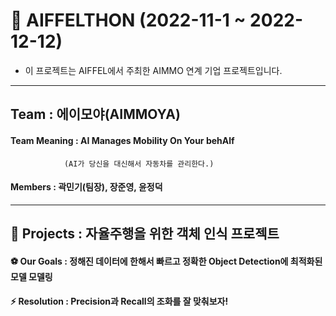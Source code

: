 # 🌟 AIFFELTHON (2022-11-1 ~ 2022-12-12)
- 이 프로젝트는 AIFFEL에서 주최한 AIMMO 연계 기업 프로젝트입니다.
---
## Team : 에이모야(AIMMOYA) 
<h4> Team Meaning : AI Manages Mobility On Your behAlf</h4>

                (AI가 당신을 대신해서 자동차를 관리한다.)

<h4> Members : 곽민기(팀장), 장준영, 윤정덕 </h4>

---
## 🎈 Projects : 자율주행을 위한 객체 인식 프로젝트
<h4>⚽️ Our Goals : 정해진 데이터에 한해서 빠르고 정확한 Object Detection에 최적화된 모델 모델링</h4>

<h4>⚡️ Resolution : Precision과 Recall의 조화를 잘 맞춰보자!</h4>

